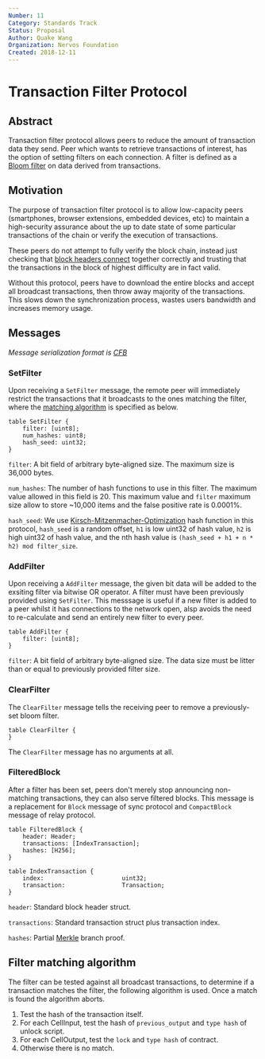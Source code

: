```yaml
---
Number: 11
Category: Standards Track
Status: Proposal
Author: Quake Wang
Organization: Nervos Foundation
Created: 2018-12-11
---
```


# Transaction Filter Protocol

## Abstract

Transaction filter protocol allows peers to reduce the amount of transaction data they send. Peer which wants to retrieve transactions of interest, has the option of setting filters on each connection. A filter is defined as a [Bloom filter](http://en.wikipedia.org/wiki/Bloom_filter) on data derived from transactions.

## Motivation

The purpose of transaction filter protocol is to allow low-capacity peers (smartphones, browser extensions, embedded devices, etc) to maintain a high-security assurance about the up to date state of some particular transactions of the chain or verify the execution of transactions.

These peers do not attempt to fully verify the block chain, instead just checking that [block headers connect](../0004-ckb-block-sync/0004-ckb-block-sync.md#connecting-header) together correctly and trusting that the transactions in the block of highest difficulty are in fact valid.

Without this protocol, peers have to download the entire blocks and accept all broadcast transactions, then throw away majority of the transactions. This slows down the synchronization process, wastes users bandwidth and increases memory usage.

## Messages

*Message serialization format is [CFB](../0008-serialization/0008-serialization.md)*

### SetFilter

Upon receiving a `SetFilter` message, the remote peer will immediately restrict the transactions that it broadcasts to the ones matching the filter, where the [matching algorithm](#filter-matching-algorithm) is specified as below.

```
table SetFilter {
    filter: [uint8];
    num_hashes: uint8;
    hash_seed: uint32;
}
```

`filter`: A bit field of arbitrary byte-aligned size. The maximum size is 36,000 bytes.

`num_hashes`: The number of hash functions to use in this filter. The maximum value allowed in this field is 20. This maximum value and `filter` maximum size allow to store ~10,000 items and the false positive rate is 0.0001%.

`hash_seed`: We use [Kirsch-Mitzenmacher-Optimization](https://www.eecs.harvard.edu/~michaelm/postscripts/tr-02-05.pdf) hash function in this protocol, `hash_seed` is a random offset, `h1` is low uint32 of hash value, `h2` is high uint32 of hash value, and the nth hash value is `(hash_seed + h1 + n * h2) mod filter_size`.

### AddFilter

Upon receiving a `AddFilter` message, the given bit data will be added to the exsiting filter via bitwise OR operator. A filter must have been previously provided using `SetFilter`. This messsage is useful if a new filter is added to a peer whilst it has connections to the network open, alsp avoids the need to re-calculate and send an entirely new filter to every peer.

```
table AddFilter {
    filter: [uint8];
}
```

`filter`: A bit field of arbitrary byte-aligned size. The data size must be litter than or equal to previously provided filter size.

### ClearFilter

The `ClearFilter` message tells the receiving peer to remove a previously-set bloom filter.

```
table ClearFilter {
}
```

The `ClearFilter` message has no arguments at all.


### FilteredBlock

After a filter has been set, peers don't merely stop announcing non-matching transactions, they can also serve filtered blocks. This message is a replacement for `Block` message of sync protocol and `CompactBlock` message of relay protocol.

```
table FilteredBlock {
    header: Header;
    transactions: [IndexTransaction];
    hashes: [H256];
}

table IndexTransaction {
    index:                      uint32;
    transaction:                Transaction;
}
```

`header`: Standard block header struct.

`transactions`: Standard transaction struct plus transaction index.

`hashes`: Partial [Merkle](../0006-merkle-tree/0006-merkle-tree.md#merkle-proof) branch proof.

## Filter matching algorithm

The filter can be tested against all broadcast transactions, to determine if a transaction matches the filter, the following algorithm is used. Once a match is found the algorithm aborts.

1. Test the hash of the transaction itself.
2. For each CellInput, test the hash of `previous_output` and `type hash` of unlock script.
3. For each CellOutput, test the `lock` and `type hash` of contract.
4. Otherwise there is no match.
